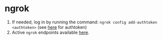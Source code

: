 # ngrok

1. If needed, log in by running the command: `ngrok config add-authtoken <authtoken>` (see [here](https://dashboard.ngrok.com/get-started/your-authtoken) for authtoken)
2. Active `ngrok` endpoints available [here](https://dashboard.ngrok.com/cloud-edge/endpoints).
